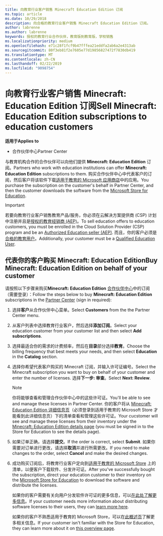 ```yaml
---
title: 向教育行业客户销售 Minecraft Education Edition 订阅
ms.topic: article
ms.date: 10/29/2018
description: 向合格的教育行业客户销售 Minecraft Education Edition 订阅。
author: labrenne
ms.author: labrenne
keywords: 授权的教育行业合作伙伴，教育版到教育版，学校销售
ms.localizationpriority: medium
ms.openlocfilehash: e71c28f1fcf9b47fffea21eddfa2ab6a2e4313ab
ms.sourcegitcommit: 80f3eb81f2e7605e77d19856827472f7830db419
ms.translationtype: MT
ms.contentlocale: zh-CN
ms.lasthandoff: 02/22/2019
ms.locfileid: "9098754"
---
```

# <a name="sell-minecraft-education-edition-subscriptions-to-education-customers"></a><span data-ttu-id="ff3c1-104">向教育行业客户销售 Minecraft: Education Edition 订阅</span><span class="sxs-lookup"><span data-stu-id="ff3c1-104">Sell Minecraft: Education Edition subscriptions to education customers</span></span>

**<span data-ttu-id="ff3c1-105">适用于</span><span class="sxs-lookup"><span data-stu-id="ff3c1-105">Applies to</span></span>**

-  <span data-ttu-id="ff3c1-106">合作伙伴中心</span><span class="sxs-lookup"><span data-stu-id="ff3c1-106">Partner Center</span></span>

<span data-ttu-id="ff3c1-107">与教育机构合作的合作伙伴可以向他们提供 **Minecraft: Education Edition** 订阅。</span><span class="sxs-lookup"><span data-stu-id="ff3c1-107">Partners who work with education institutions can offer **Minecraft: Education Edition** subscriptions to them.</span></span> <span data-ttu-id="ff3c1-108">购买合作伙伴中心中代表客户的订阅，然后客户将该软件下载[适用于教育的 Microsoft 应用商店](https://educationstore.microsoft.com)中的应用。</span><span class="sxs-lookup"><span data-stu-id="ff3c1-108">You purchase the subscription on the customer's behalf in Partner Center, and then the customer downloads the software from the [Microsoft Store for Education](https://educationstore.microsoft.com).</span></span> 

>[!IMPORTANT]
><span data-ttu-id="ff3c1-109">若要向教育行业客户销售教育产品/服务，你必须在云解决方案提供商 (CSP) 计划中注册并且是[授权的教育经销商 (AEP)](https://www.mepn.com)。</span><span class="sxs-lookup"><span data-stu-id="ff3c1-109">To sell education offers to education customers, you must be enrolled in the Cloud Solution Provider (CSP) program and be an [Authorized Education seller (AEP)](https://www.mepn.com).</span></span> <span data-ttu-id="ff3c1-110">而且，你的客户必须是[合格的教育用户](https://www.microsoftvolumelicensing.com/DocumentSearch.aspx?Mode=3&DocumentTypeId=7)。</span><span class="sxs-lookup"><span data-stu-id="ff3c1-110">Additionally, your customer must be a [Qualified Education User](https://www.microsoftvolumelicensing.com/DocumentSearch.aspx?Mode=3&DocumentTypeId=7).</span></span>  

 
## <a name="buy-minecraft-education-edition-on-behalf-of-your-customer"></a><span data-ttu-id="ff3c1-111">代表你的客户购买 **Minecraft: Education Edition**</span><span class="sxs-lookup"><span data-stu-id="ff3c1-111">Buy **Minecraft: Education Edition** on behalf of your customer</span></span>

<span data-ttu-id="ff3c1-112">请按照以下步骤来购买**Minecraft: Education Edition** [合作伙伴中心](https://partnercenter.microsoft.com/pcv/dashboard/overview
)中的订阅 （需要登录）：</span><span class="sxs-lookup"><span data-stu-id="ff3c1-112">Follow the steps below to buy **Minecraft: Education Edition** subscriptions in the [Partner Center](https://partnercenter.microsoft.com/pcv/dashboard/overview
) (sign in required):</span></span>

  1.  <span data-ttu-id="ff3c1-113">选择**客户**从合作伙伴中心菜单。</span><span class="sxs-lookup"><span data-stu-id="ff3c1-113">Select **Customers** from the the Partner Center menu.</span></span>
  
  2.  <span data-ttu-id="ff3c1-114">从客户列表中选择教育行业客户，然后选择**添加订阅**。</span><span class="sxs-lookup"><span data-stu-id="ff3c1-114">Select your education customer from your customer list and then select **Add subscriptions**.</span></span>
  
  3.  <span data-ttu-id="ff3c1-115">选择最适合你的需求的计费频率，然后在**目录**部分选择**教育**。</span><span class="sxs-lookup"><span data-stu-id="ff3c1-115">Choose the billing frequency that best meets your needs, and then select **Education** in the **Catalog** section.</span></span>

  4.  <span data-ttu-id="ff3c1-116">选择你希望代表客户购买的 Minecraft 订阅，并输入许可证编号。</span><span class="sxs-lookup"><span data-stu-id="ff3c1-116">Select the Minecraft subscription you want to buy on behalf of your customer and enter the number of licenses.</span></span> <span data-ttu-id="ff3c1-117">选择**下一步: 审查**。</span><span class="sxs-lookup"><span data-stu-id="ff3c1-117">Select **Next: Review**.</span></span>

      >[!NOTE]
      ><span data-ttu-id="ff3c1-118">你将能够查看和管理合作伙伴中心中的这些许可证。</span><span class="sxs-lookup"><span data-stu-id="ff3c1-118">You'll be able to see and manage these licenses in Partner Center.</span></span> <span data-ttu-id="ff3c1-119">你的客户将从 [Minecraft: Education Edition 详细信息页](https://educationstore.microsoft.com/en-us/store/details/minecraft-education-edition/9nblggh4r2r6)（必须登录到适用于教育的 Microsoft Store 才能看到此详细信息页）下的清单查看和管理这些许可证。</span><span class="sxs-lookup"><span data-stu-id="ff3c1-119">Your cucstomer will see and manage these licenses from their inventory under the [Minecraft: Education Edition details page](https://educationstore.microsoft.com/en-us/store/details/minecraft-education-edition/9nblggh4r2r6) (you must be signed in to the Store for Education to see the details page).</span></span> 

  5.  <span data-ttu-id="ff3c1-120">如果订单正确，请选择**提交**。</span><span class="sxs-lookup"><span data-stu-id="ff3c1-120">If the order is correct, select **Submit**.</span></span> <span data-ttu-id="ff3c1-121">如果你需要对订单进行更改，请选择**取消**并进行所需更改。</span><span class="sxs-lookup"><span data-stu-id="ff3c1-121">If you need to make changes to the order, select **Cancel** and make the desired changes.</span></span>   

  6.  <span data-ttu-id="ff3c1-122">成功购买订阅后，将教育行业客户定向到[适用于教育的 Microsoft Store](https://educationstore.microsoft.com) 上的清单，以便客户下载软件、分发许可证。</span><span class="sxs-lookup"><span data-stu-id="ff3c1-122">After you've successfully bought the subscription, direct your education customer to their inventory on the [Microsoft Store for Education](https://educationstore.microsoft.com) to download the software and distribute the licenses.</span></span>

      <span data-ttu-id="ff3c1-123">如果你的客户需要有关向用户分发软件许可证的更多信息，可以[在此处了解更多信息](https://docs.microsoft.com/education/windows/school-get-minecraft#distribute-minecraft)。</span><span class="sxs-lookup"><span data-stu-id="ff3c1-123">If your customer needs more information about distributing software licenses to their users, they can [learn more here](https://docs.microsoft.com/education/windows/school-get-minecraft#distribute-minecraft).</span></span>  
  
      <span data-ttu-id="ff3c1-124">如果你的客户不熟悉适用于教育的 Microsoft Store，可以在[此概述页](https://docs.microsoft.com/microsoft-store/windows-store-for-business-overview)了解更多相关信息。</span><span class="sxs-lookup"><span data-stu-id="ff3c1-124">If your customer isn't familiar with the Store for Education, they can learn more about it on [this overview page](https://docs.microsoft.com/microsoft-store/windows-store-for-business-overview).</span></span>  

      

